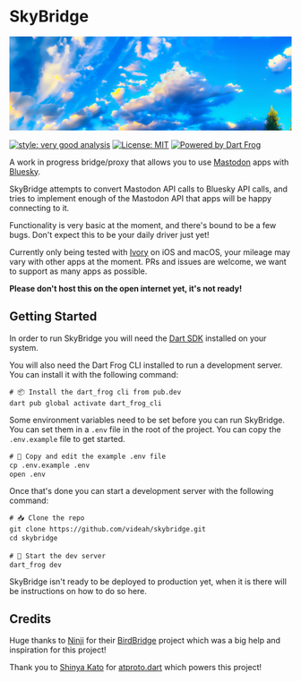 # SkyBridge

![SkyBridge](public/banner.png)

[![style: very good analysis][very_good_analysis_badge]][very_good_analysis_link]
[![License: MIT][license_badge]][license_link]
[![Powered by Dart Frog](https://img.shields.io/endpoint?url=https://tinyurl.com/dartfrog-badge)](https://dartfrog.vgv.dev)

A work in progress bridge/proxy that allows you to use [Mastodon](https://joinmastodon.org) apps with 
[Bluesky](https://bsky.app).

SkyBridge attempts to convert Mastodon API calls to Bluesky API calls, and tries to implement enough of the Mastodon API
that apps will be happy connecting to it.

Functionality is very basic at the moment, and there's bound to be a few bugs. Don't expect
this to be your daily driver just yet!

Currently only being tested with [Ivory](https://tapbots.com/ivory) on iOS and macOS, your mileage may vary with
other apps at the moment. PRs and issues are welcome, we want to support as many apps as possible.

**Please don't host this on the open internet yet, it's not ready!**

## Getting Started
In order to run SkyBridge you will need the [Dart SDK](https://dart.dev/get-dart) installed on your system.

You will also need the Dart Frog CLI installed to run a development server. You can install it with the following
command:

```shell
# 📦 Install the dart_frog cli from pub.dev
dart pub global activate dart_frog_cli
```

Some environment variables need to be set before you can run SkyBridge. You can set them in a `.env` file in the root
of the project. You can copy the `.env.example` file to get started.

```shell
# 📝 Copy and edit the example .env file
cp .env.example .env
open .env
```

Once that's done you can start a development server with the following command:

```shell
# 📥 Clone the repo
git clone https://github.com/videah/skybridge.git
cd skybridge

# 🏁 Start the dev server
dart_frog dev
```

SkyBridge isn't ready to be deployed to production yet, when it is there will be instructions
on how to do so here.

## Credits
Huge thanks to [Ninji](https://github.com/Treeki) for their [BirdBridge](https://github.com/Treeki/BirdBridge) project
which was a big help and inspiration for this project!

Thank you to [Shinya Kato](https://github.com/myConsciousness) for 
[atproto.dart](https://github.com/myConsciousness/atproto.dart) which powers this project!

[license_badge]: https://img.shields.io/badge/license-MIT-blue.svg
[license_link]: https://opensource.org/licenses/MIT
[very_good_analysis_badge]: https://img.shields.io/badge/style-very_good_analysis-B22C89.svg
[very_good_analysis_link]: https://pub.dev/packages/very_good_analysis